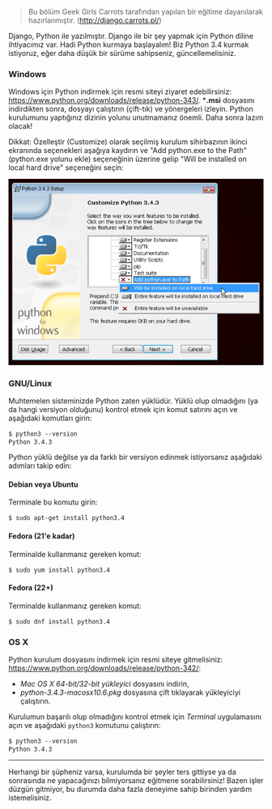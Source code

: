 > Bu bölüm Geek Girls Carrots tarafından yapılan bir eğitime dayanılarak hazırlanmıştır. (http://django.carrots.pl/)

Django, Python ile yazılmıştır. Django ile bir şey yapmak için Python diline ihtiyacımız var. Hadi Python kurmaya başlayalım! Biz Python 3.4 kurmak istiyoruz, eğer daha düşük bir sürüme sahipseniz, güncellemelisiniz.

### Windows

Windows için Python indirmek için resmi siteyi ziyaret edebilirsiniz: https://www.python.org/downloads/release/python-343/. ***.msi** dosyasını indirdikten sonra, dosyayı çalıştırın (çift-tık) ve yönergeleri izleyin. Python kurulumunu yaptığınız dizinin yolunu unutmamanız önemli. Daha sonra lazım olacak!

Dikkat: Özelleştir (Customize) olarak seçilmiş kurulum sihirbazının ikinci ekranında seçenekleri aşağıya kaydırın ve "Add python.exe to the Path" (python.exe yolunu ekle) seçeneğinin üzerine gelip "Will be installed on local hard drive" seçeneğini seçin:

![Python'u arama yoluna eklemeyi unutmayın](../python_installation/images/add_python_to_windows_path.png)

### GNU/Linux

Muhtemelen sisteminizde Python zaten yüklüdür. Yüklü olup olmadığını (ya da hangi versiyon olduğunu) kontrol etmek için komut satırını açın ve aşağıdaki komutları girin: 

```
$ python3 --version
Python 3.4.3
```

Python yüklü değilse ya da farklı bir versiyon edinmek istiyorsanız aşağıdaki adımları takip edin:

#### Debian veya Ubuntu

Terminale bu komutu girin:

```
$ sudo apt-get install python3.4
```

#### Fedora (21'e kadar)

Terminalde kullanmanız gereken komut:

```
$ sudo yum install python3.4
```

#### Fedora (22+)

Terminalde kullanmanız gereken komut:

```
$ sudo dnf install python3.4
```

### OS X

Python kurulum dosyasını indirmek için resmi siteye gitmelisiniz: https://www.python.org/downloads/release/python-342/:

  * *Mac OS X 64-bit/32-bit yükleyici* dosyasını indirin,
  * *python-3.4.3-macosx10.6.pkg* dosyasına çift tıklayarak yükleyiciyi çalıştırın.

Kurulumun başarılı olup olmadığını kontrol etmek için *Terminal* uygulamasını açın ve aşağıdaki `python3` komutunu çalıştırın:

```
$ python3 --version
Python 3.4.3
```

* * *

Herhangi bir şüpheniz varsa, kurulumda bir şeyler ters gittiyse ya da sonrasında ne yapacağınızı bilmiyorsanız eğitmene sorabilirsiniz! Bazen işler düzgün gitmiyor, bu durumda daha fazla deneyime sahip birinden yardım istemelisiniz.